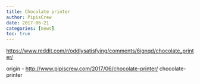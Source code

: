 ```yaml
---
title: Chocolate printer
author: PipisCrew
date: 2017-06-21
categories: [news]
toc: true
---
```


https://www.reddit.com/r/oddlysatisfying/comments/6ignqd/chocolate_printer/

origin - http://www.pipiscrew.com/2017/06/chocolate-printer/ chocolate-printer
